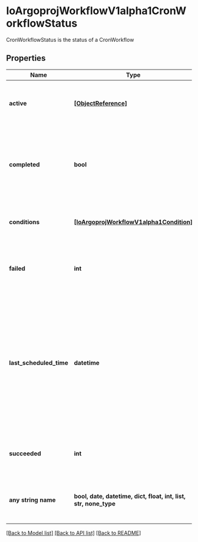# IoArgoprojWorkflowV1alpha1CronWorkflowStatus

CronWorkflowStatus is the status of a CronWorkflow

## Properties
Name | Type | Description | Notes
------------ | ------------- | ------------- | -------------
**active** | [**[ObjectReference]**](ObjectReference.md) | Active is a list of active workflows stemming from this CronWorkflow | 
**completed** | **bool** | Completed is a flag that is set to true when the stopping condition is achieved which stops new CronWorkflows from running | 
**conditions** | [**[IoArgoprojWorkflowV1alpha1Condition]**](IoArgoprojWorkflowV1alpha1Condition.md) | Conditions is a list of conditions the CronWorkflow may have | 
**failed** | **int** | Failed is a counter of how many times a child workflow terminated in failed or errored state | 
**last_scheduled_time** | **datetime** | Time is a wrapper around time.Time which supports correct marshaling to YAML and JSON.  Wrappers are provided for many of the factory methods that the time package offers. | 
**succeeded** | **int** | Succeeded is a counter of how many times the child workflows had success | 
**any string name** | **bool, date, datetime, dict, float, int, list, str, none_type** | any string name can be used but the value must be the correct type | [optional]

[[Back to Model list]](../README.md#documentation-for-models) [[Back to API list]](../README.md#documentation-for-api-endpoints) [[Back to README]](../README.md)


